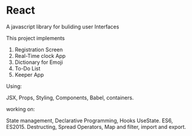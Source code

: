 # React
 A javascript library for buliding user Interfaces
 
 This project implements 
 1. Registration Screen 
 2. Real-Time clock App
 3. Dictionary for Emoji
 4. To-Do List
 5. Keeper App 
 
 Using:
 
 JSX, Props, Styling, Components, Babel, containers. 
 
 working on:
 
 State management, Declarative Programming, Hooks UseState.
 ES6, ES2015.
 Destructing, Spread Operators, Map and  filter, import and export.

 

